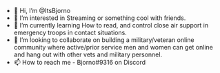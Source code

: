 - 👋 Hi, I’m @ItsBjorno
- 👀 I’m interested in Streaming or something cool with friends.
- 🌱 I’m currently learning How to read, and control close air support in emergency troops in contact situations.
- 💞️ I’m looking to collaborate on building a military/veteran online community where active/prior service men and women can get online and hang out with other vets and military personnel.
- 📫 How to reach me - Bjorno#9316 on Discord

<!---
ItsBjorno/ItsBjorno is a ✨ special ✨ repository because its `README.md` (this file) appears on your GitHub profile.
You can click the Preview link to take a look at your changes.
--->
